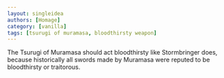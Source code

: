 ```yaml
---
layout: singleidea
authors: [Homage]
category: [vanilla]
tags: [tsurugi of muramasa, bloodthirsty weapon]
---
```

The Tsurugi of Muramasa should act bloodthirsty like Stormbringer does, because
historically all swords made by Muramasa were reputed to be bloodthirsty or
traitorous.
